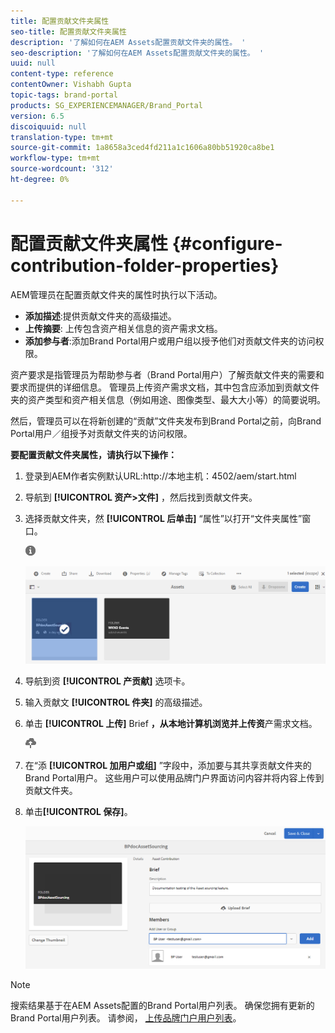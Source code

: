 ```yaml
---
title: 配置贡献文件夹属性
seo-title: 配置贡献文件夹属性
description: '了解如何在AEM Assets配置贡献文件夹的属性。 '
seo-description: '了解如何在AEM Assets配置贡献文件夹的属性。 '
uuid: null
content-type: reference
contentOwner: Vishabh Gupta
topic-tags: brand-portal
products: SG_EXPERIENCEMANAGER/Brand_Portal
version: 6.5
discoiquuid: null
translation-type: tm+mt
source-git-commit: 1a8658a3ced4fd211a1c1606a80bb51920ca8be1
workflow-type: tm+mt
source-wordcount: '312'
ht-degree: 0%

---
```



# 配置贡献文件夹属性 {#configure-contribution-folder-properties}

AEM管理员在配置贡献文件夹的属性时执行以下活动。

* **添加描述**:提供贡献文件夹的高级描述。
* **上传摘要**: 上传包含资产相关信息的资产需求文档。
* **添加参与者**:添加Brand Portal用户或用户组以授予他们对贡献文件夹的访问权限。

资产要求是指管理员为帮助参与者（Brand Portal用户）了解贡献文件夹的需要和要求而提供的详细信息。 管理员上传资产需求文档，其中包含应添加到贡献文件夹的资产类型和资产相关信息（例如用途、图像类型、最大大小等）的简要说明。

然后，管理员可以在将新创建的“贡献”文件夹发布到Brand Portal之前，向Brand Portal用户／组授予对贡献文件夹的访问权限。

**要配置贡献文件夹属性，请执行以下操作：**

1. 登录到AEM作者实例默认URL:http://本地主机：4502/aem/start.html
1. 导航到 **[!UICONTROL 资产>文件]** ，然后找到贡献文件夹。
1. 选择贡献文件夹，然 **[!UICONTROL 后单击]** “属性”以打开“文件夹属性”窗口。

   ![](assets/properties.png)

   ![](assets/contribution-folder-property1.png)

1. 导航到资 **[!UICONTROL 产贡献]** 选项卡。
1. 输入贡献文 **[!UICONTROL 件夹]** 的高级描述。
1. 单击 **[!UICONTROL 上传]** Brief **，从本地计算机浏览并上传资**&#x200B;产需求文档。

   ![](assets/upload.png)

1. 在“添 **[!UICONTROL 加用户或组]** ”字段中，添加要与其共享贡献文件夹的Brand Portal用户。 这些用户可以使用品牌门户界面访问内容并将内容上传到贡献文件夹。
1. 单击&#x200B;**[!UICONTROL 保存]**。

   ![](assets/contribution-folder-property2.png)

>[!NOTE]
>
>搜索结果基于在AEM Assets配置的Brand Portal用户列表。 确保您拥有更新的Brand Portal用户列表。 请参阅， [上传品牌门户用户列表](brand-portal-configure-asset-sourcing.md)。
